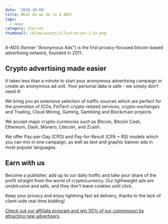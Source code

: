```yaml
---
date: '2018-10-04'
title: What do we do in A-ADS?
tags:
  - news
category: Stories
thumbnail: /blog/assets/illustration-1-2x.png
---
```

A-ADS (former "Anonymous Ads") is the first privacy-focused bitcoin-based advertising network, founded in 2011. 

## Crypto advertising made easier

It takes less than a minute to start your anonymous advertising campaign or create an anonymous ad unit. Your personal data is safe - we simply don’t need it!

We bring you an extensive selection of traffic sources which are perfect for the promotion of ICOs, FinTech crypto-related services, crypto-exchanges and Trading, Cloud Mining, Gaming, Gambling and Blockchain projects.

We accept major crypto-currencies such as Bitcoin, Bitcoin Cash, Ethereum, Dash, Monero, Litecoin, and Zcash.

We offer Pay-per-Day (CPD) and Pay-for-Result (CPA + RS) models which you can mix in one campaign, as well as text and graphic banner ads in most popular languages. 

## Earn with us

Become a publisher, add up to our daily traffic and take your share of the profit straight from the world of cryptocurrency. Our lightweight ads are unobtrusive and safe, and they don’t leave cookies until click.

Keep your privacy and enjoy lightning fast ad delivery, thanks to the lack of client-side real-time bidding!

[Check out our affiliate program and win 50% of our commission by attracting new advertisers](https://a-ads.com/blog/2018-10-04-become-our-affiliate-partner-and-take-50-of-our-fees/).
